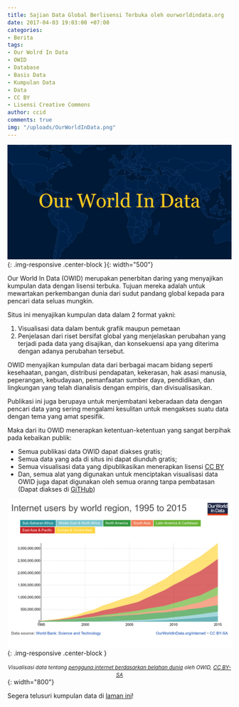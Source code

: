 ```yaml
---
title: Sajian Data Global Berlisensi Terbuka oleh ourworldindata.org
date: 2017-04-03 19:03:00 +07:00
categories:
- Berita
tags:
- Our Wolrd In Data
- OWID
- Database
- Basis Data
- Kumpulan Data
- Data
- CC BY
- Lisensi Creative Commons
author: ccid
comments: true
img: "/uploads/OurWorldInData.png"
---
```


![OurWorldInData.png](/uploads/OurWorldInData.png){: .img-responsive .center-block }{: width="500"}

Our World In Data (OWID) merupakan penerbitan daring yang menyajikan kumpulan data dengan lisensi terbuka. Tujuan mereka adalah untuk mewartakan perkembangan dunia dari sudut pandang global kepada para pencari data seluas mungkin. 

Situs ini menyajikan kumpulan data dalam 2 format yakni:

1. Visualisasi data dalam bentuk grafik maupun pemetaan
2. Penjelasan dari riset bersifat global yang menjelaskan perubahan yang terjadi pada data yang disajikan, dan konsekuensi apa yang diterima dengan adanya perubahan tersebut.

OWID menyajikan kumpulan data dari berbagai macam bidang seperti kesehaatan, pangan, distribusi pendapatan, kekerasan, hak asasi manusia, peperangan, kebudayaan, pemanfaatan sumber daya, pendidikan, dan lingkungan yang telah dianalisis dengan empiris, dan divisualisasikan. 

Publikasi ini juga berupaya untuk menjembatani keberadaan data dengan pencari data yang sering mengalami kesulitan untuk mengakses suatu data dengan tema yang amat spesifik.

Maka dari itu OWID menerapkan ketentuan-ketentuan yang sangat berpihak pada kebaikan publik:

* Semua publikasi data OWID dapat diakses gratis;
* Semua data yang ada di situs ini dapat diunduh gratis;
* Semua visualisasi data yang dipublikasikan menerapkan lisensi [CC BY](https://creativecommons.org/licenses/by/4.0/deed.id)
* Dan, semua alat yang digunakan untuk menciptakan visualisasi data OWID juga dapat digunakan oleh semua oranng tanpa pembatasan (Dapat diakses di [GiTHub](https://github.com/OurWorldInData))

![internet-users-by-world-region.png](/uploads/internet-users-by-world-region.png){: .img-responsive .center-block }<center><small><i>Visualisasi data tentang <a href="https://ourworldindata.org/internet/">pengguna internet berdasarkan belahan dunia</a> oleh OWID, <a href="https://creativecommons.org/licenses/by-sa/4.0/deed.id">CC BY-SA</a></i></small></center>{: width="800"}

Segera telusuri kumpulan data di [laman ini](https://ourworldindata.org/entries/)!
